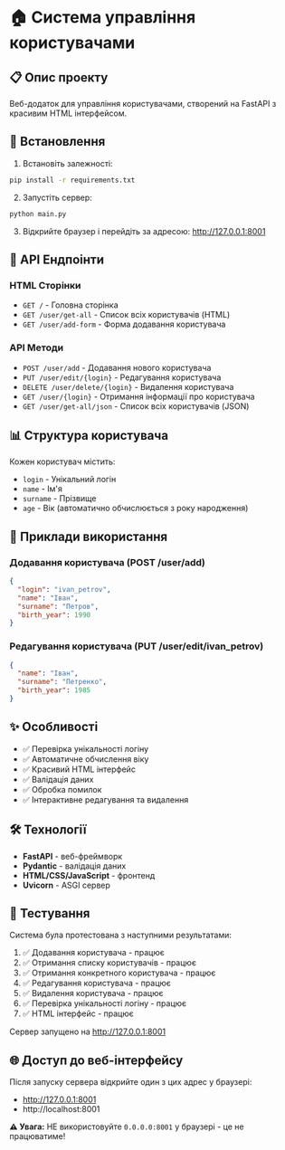 # 🏠 Система управління користувачами

## 📋 Опис проекту

Веб-додаток для управління користувачами, створений на FastAPI з красивим HTML інтерфейсом.

## 🔧 Встановлення

1. Встановіть залежності:
```bash
pip install -r requirements.txt
```

2. Запустіть сервер:
```bash
python main.py
```

3. Відкрийте браузер і перейдіть за адресою: http://127.0.0.1:8001

## 📱 API Ендпоінти

### HTML Сторінки
- `GET /` - Головна сторінка
- `GET /user/get-all` - Список всіх користувачів (HTML)
- `GET /user/add-form` - Форма додавання користувача

### API Методи
- `POST /user/add` - Додавання нового користувача
- `PUT /user/edit/{login}` - Редагування користувача
- `DELETE /user/delete/{login}` - Видалення користувача
- `GET /user/{login}` - Отримання інформації про користувача
- `GET /user/get-all/json` - Список всіх користувачів (JSON)

## 📊 Структура користувача

Кожен користувач містить:
- `login` - Унікальний логін
- `name` - Ім'я
- `surname` - Прізвище
- `age` - Вік (автоматично обчислюється з року народження)

## 🚀 Приклади використання

### Додавання користувача (POST /user/add)
```json
{
  "login": "ivan_petrov",
  "name": "Іван",
  "surname": "Петров",
  "birth_year": 1990
}
```

### Редагування користувача (PUT /user/edit/ivan_petrov)
```json
{
  "name": "Іван",
  "surname": "Петренко",
  "birth_year": 1985
}
```

## ✨ Особливості

- ✅ Перевірка унікальності логіну
- ✅ Автоматичне обчислення віку
- ✅ Красивий HTML інтерфейс
- ✅ Валідація даних
- ✅ Обробка помилок
- ✅ Інтерактивне редагування та видалення

## 🛠️ Технології

- **FastAPI** - веб-фреймворк
- **Pydantic** - валідація даних
- **HTML/CSS/JavaScript** - фронтенд
- **Uvicorn** - ASGI сервер

## 🧪 Тестування

Система була протестована з наступними результатами:

1. ✅ Додавання користувача - працює
2. ✅ Отримання списку користувачів - працює
3. ✅ Отримання конкретного користувача - працює
4. ✅ Редагування користувача - працює
5. ✅ Видалення користувача - працює
6. ✅ Перевірка унікальності логіну - працює
7. ✅ HTML інтерфейс - працює

Сервер запущено на http://127.0.0.1:8001

## 🌐 Доступ до веб-інтерфейсу

Після запуску сервера відкрийте один з цих адрес у браузері:
- http://127.0.0.1:8001
- http://localhost:8001

**⚠️ Увага:** НЕ використовуйте `0.0.0.0:8001` у браузері - це не працюватиме! 